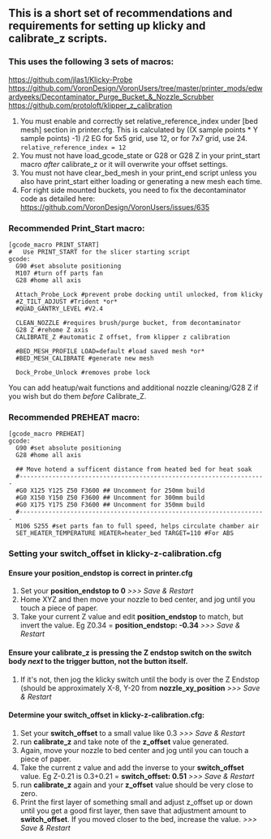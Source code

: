 ## This is a short set of recommendations and requirements for setting up klicky and calibrate_z scripts.

### This uses the following 3 sets of macros: 

https://github.com/jlas1/Klicky-Probe  
https://github.com/VoronDesign/VoronUsers/tree/master/printer_mods/edwardyeeks/Decontaminator_Purge_Bucket_&_Nozzle_Scrubber  
https://github.com/protoloft/klipper_z_calibration  

1. You must enable and correctly set relative_reference_index under [bed mesh] section in printer.cfg. This is calculated by ((X sample points * Y sample points) -1) /2  EG for 5x5 grid, use 12, or for 7x7 grid, use 24. ```relative_reference_index = 12```
2. You must not have load_gcode_state or G28 or G28 Z in your print_start macro *after* calibrate_z or it will overwrite your offset settings.
3. You must not have clear_bed_mesh in your print_end script unless you also have print_start either loading or generating a new mesh each time. 
4. For right side mounted buckets, you need to fix the decontaminator code as detailed here: https://github.com/VoronDesign/VoronUsers/issues/635

### Recommended Print_Start macro:
```
[gcode_macro PRINT_START]
#   Use PRINT_START for the slicer starting script
gcode:
  G90 #set absolute positioning
  M107 #turn off parts fan
  G28 #home all axis
  
  Attach_Probe_Lock #prevent probe docking until unlocked, from klicky 
  #Z_TILT_ADJUST #Trident *or* 
  #QUAD_GANTRY_LEVEL #V2.4
  
  CLEAN_NOZZLE #requires brush/purge bucket, from decontaminator
  G28 Z #rehome Z axis 
  CALIBRATE_Z #automatic Z offset, from klipper z calibration  
  
  #BED_MESH_PROFILE LOAD=default #load saved mesh *or*
  #BED_MESH_CALIBRATE #generate new mesh
  
  Dock_Probe_Unlock #removes probe lock
```
 You can add heatup/wait functions and additional nozzle cleaning/G28 Z if you wish but do them *before* Calibrate_Z.  

### Recommended PREHEAT macro:
```
[gcode_macro PREHEAT]
gcode:
  G90 #set absolute positioning
  G28 #home all axis
  
  ## Move hotend a sufficent distance from heated bed for heat soak
  #--------------------------------------------------------------------
  #G0 X125 Y125 Z50 F3600 ## Uncomment for 250mm build
  #G0 X150 Y150 Z50 F3600 ## Uncomment for 300mm build
  #G0 X175 Y175 Z50 F3600 ## Uncomment for 350mm build
  #--------------------------------------------------------------------
  M106 S255 #set parts fan to full speed, helps circulate chamber air
  SET_HEATER_TEMPERATURE HEATER=heater_bed TARGET=110 #For ABS
 ``` 
### Setting your **switch_offset** in **klicky-z-calibration.cfg** 

#### Ensure your **position_endstop** is correct in **printer.cfg**
1. Set your **position_endstop to 0** *>>> Save & Restart* 
2. Home XYZ and then move your nozzle to bed center, and jog until you touch a piece of paper.
3. Take your current Z value and edit **position_endstop** to match, but invert the value.  Eg Z0.34 = **position_endstop: -0.34**  *>>> Save & Restart*

#### Ensure your calibrate_z is pressing the Z endstop switch on the switch body *next* to the trigger button, not the button itself. 
1. If it's not, then jog the klicky switch until the body is over the Z Endstop (should be approximately X-8, Y-20 from **nozzle_xy_position** *>>> Save & Restart*

#### Determine your **switch_offset** in **klicky-z-calibration.cfg**:
1. Set your **switch_offset** to a small value like 0.3 *>>> Save & Restart*
2. run **calibrate_z** and take note of the **z_offset** value generated.  
3. Again, move your nozzle to bed center and jog until you can touch a piece of paper. 
4. Take the current z value and add the inverse to your **switch_offset** value. Eg Z-0.21 is 0.3+0.21 = **switch_offset: 0.51** *>>> Save & Restart*
5. run **calibrate_z** again and your **z_offset** value should be very close to zero. 
6. Print the first layer of something small and adjust z_offset up or down until you get a good first layer, then save that adjustment amount to **switch_offset**. If you moved closer to the bed, increase the value.  *>>> Save & Restart* 
